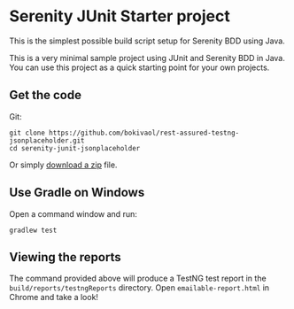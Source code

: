 # Serenity JUnit Starter project


This is the simplest possible build script setup for Serenity BDD using Java. 

This is a very minimal sample project using JUnit and Serenity BDD in Java. 
You can use this project as a quick starting point for your own projects.

## Get the code

Git:

    git clone https://github.com/bokivaol/rest-assured-testng-jsonplaceholder.git
    cd serenity-junit-jsonplaceholder


Or simply [download a zip](https://github.com/bokivaol/rest-assured-testng-jsonplaceholder/archive/master.zip) file.


## Use Gradle on Windows

Open a command window and run:

    gradlew test 

## Viewing the reports

The command provided above will produce a TestNG test report in the `build/reports/testngReports` directory. Open `emailable-report.html` in Chrome and take a look!

